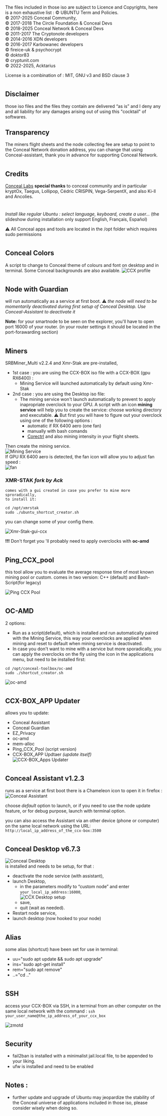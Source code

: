 The files included in those iso are subject to Licence and Copyrights, here is a non exhaustive list :
© UBUNTU Term and Policies.  
© 2017-2025 Conceal Community,  
© 2017-2018 The Circle Foundation & Conceal Devs  
© 2018-2025 Conceal Network & Conceal Devs  
© 2011-2017 The Cryptonote developers  
© 2014-2016 XDN developers  
© 2016-2017 Karbowanec developers  
© fireice-uk & psychocrypt     
© doktor83  
© cryptunit.com  
© 2022-2025, Acktarius  

License is a combination of : MIT, GNU v3 and BSD clause 3
#
## Disclaimer
those iso files and the files they contain are delivered “as is” and I deny any and all liability for any damages arising out of using this "cocktail" of softwares.

## Transparency
The miners flight sheets and the node collecting fee are setup to point to the Conceal Network donation address, you can change that using Conceal-assistant, thank you in advance for supporting Conceal Network.

#
## Credits
[Conceal Labs](https://conceal.network/labs/)
**special thanks** to conceal community  and in particular kryptOx, Taegus, Lollipop, Cédric CRISPIN, Vega-SerpentX, and also Ki-ll and Ancolies.

#
*Install like regular Ubuntu : select language, keyboard, create a user…*
(the slideshow during installation only support English, Français, Español)

⚠️ All Conceal apps and tools are located in the /opt folder which requires sudo permissions

#
## **Conceal Colors** 
A script to change to Conceal theme of colours and font on desktop and in terminal. 
Some Conceal backgrounds are also available.
![CCX profile](/docs/_resources/ccxprofile.png)


#
## **Node with Guardian** 
will run automatically as a service at first boot. 
⚠️ *the node will need to be momentarily deactivated during first setup of Conceal Desktop. Use Conceal-Assistant to deactivate it*

**Note:** for your smartnode to be seen on the explorer, you'll have to open port 16000 of your router. (in your router settings it should be located in the port-forawarding section)

#
## **Miners**
SRBMiner_Multi v2.2.4 and Xmr-Stak are pre-installed,
- 1st case : you are using the CCX-BOX iso file with a CCX-BOX (gpu RX6400) : 
	- Mining Service will launched automatically by default using Xmr-Stak
- 2nd case : you are using the Desktop iso file:
	- The mining service won't launch automatically to prevent to apply inapropriate overclock to your GPU. A script with an icon **mining service** will help you to create the service: choose working directory and executable.
	 ⚠️  But first you will have to figure out your overclock  using one of the following options :
		* automatic if RX 6400 aero (one fan)
		* manually with bash comands
		*  [Corectrl](https://gitlab.com/corectrl/corectrl) 
and  also mining intensity in your flight sheets.

Then create the mining service.  
![Mining Service](/docs/_resources/miningservice.png)  
If GPU RX 6400 aero is detected, the fan icon will allow you to adjust fan speed :  
![fan](/docs/_resources/fanspeed.png)

### XMR-STAK *fork by Ack*
	comes with a gui created in case you prefer to mine more sproradically,
	to install it:
```
cd /opt/xmrstak
sudo ./ubuntu_shortcut_creator.sh
```
you can change some of your config there.


![Xmr-Stak-gui-ccx](/docs/_resources/xmrstakguiccx.png)

**!!!** Don't forget you 'll probably need to apply overclocks with **oc-amd**
#
## **Ping_CCX_pool**
this tool allow you to evaluate the average response time of most known mining pool or custom.
comes in two version: C++ (default) and Bash-Script(for legacy)

![Ping CCX Pool](/docs/_resources/pingccxpool.png)

#
## **OC-AMD**
2 options:
* Run as a script(default), which is installed and run automatically paired with the Mining Service,
this way your overclocks are applied when mining and reset to default when mining service is deactivated.
* In case you don't want to mine with a service but more sporadically, you can apply the overclocks on the fly using the icon in the applications menu, but need to be installed first:
```
cd /opt/conceal-toolbox/oc-amd
sudo ./shortcut_creator.sh
```


![oc-amd](/docs/_resources/amdgpuoc.png)

#
## **CCX-BOX_APP Updater**
allows you to update:
* Conceal Assistant
* Conceal Guardian
* EZ_Privacy
* oc-amd
* mem-alloc
* Ping_CCX_Pool (script version)
* CCX-BOX_APP Updtaer *(update itself)*  
![CCX-BOX_Apps Updater](/docs/_resources/ccxboxappupdater.png)


#
## **Conceal Assistant v1.2.3** 
runs as a service at first boot
there is a Chameleon icon to open it in firefox :  
![Conceal Assistant](/docs/_resources/ccxassistant.png)  

choose *default* option to launch, or if you need to use the node update feature, or for debug purpose, launch with terminal option.

you can also access the Assistant via an other device (phone or computer) on the same local network using the URL:
`http://local_ip_address_of_the_ccx-box:3500`

#
## **Conceal Desktop v6.7.3** 
![Conceal Desktop](/docs/_resources/ccxdesktop.png)  
is installed and needs to be setup, for that : 
* deactivate the node service (with assistant), 
* launch Desktop, 
	* in the parameters modify to “custom node” and enter `your_local_ip_address:16000`,  
	![CCX Desktop setup](/docs/_resources/a2f0ecbd2e8f419d24346613a00bed61.png)  
	* save,  
	* quit (wait as needed).
* Restart node service, 
* launch desktop (now hooked to your node)
#
## **Alias**
some alias  (shortcut) have been set for use in terminal:
 * uu="sudo apt update && sudo apt upgrade"
 * ins="sudo apt-get install"
 * rem="sudo apt remove"
 * ..="cd .."

#
## **SSH**
access your CCX-BOX via SSH, in a terminal from an other computer on the same local network with the command :
`ssh your_user_name@the_ip_address_of_your_ccx_box`  

![zmotd](/docs/_resources/zmotd.jpeg)  

#
## Security
* fail2ban is installed with a minimalist jail.local file, to be appended to your liking.
* ufw is installed and need to be enabled

#
## Notes :
* further update and upgrade of Ubuntu may jeopardize the stability of the Conceal universe of applications included in those iso, please consider wisely when doing so.

